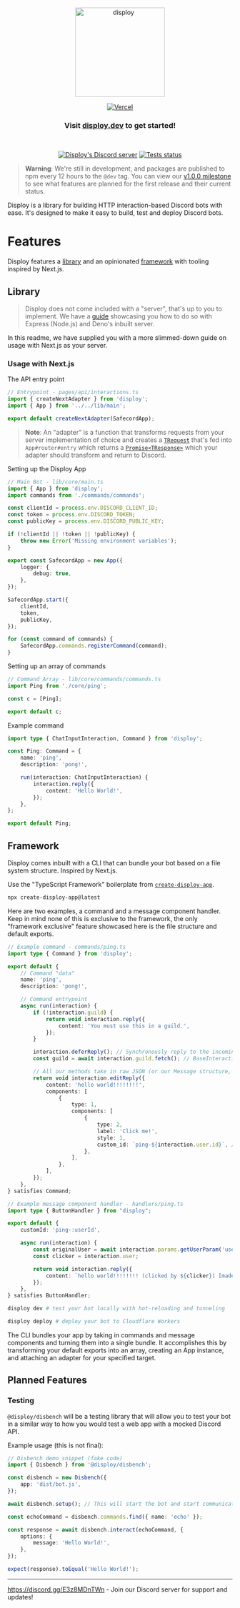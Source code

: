 <div align="center">
	<br />
	<p>
		<a href="https://disploy.dev"><img src="https://disploy.dev/img/logo.svg" alt="disploy" width="200" /></a>
	</p>
    <p>
		<a href="https://vercel.com/?utm_source=disploy&utm_campaign=oss"><img src="https://www.datocms-assets.com/31049/1618983297-powered-by-vercel.svg" alt="Vercel" /></a>
	</p>
    <h3>
        Visit <a href="https://disploy.dev">disploy.dev</a> to get started!
    </h3>
	<br />
	<p>
		<a href="https://discord.gg/E3z8MDnTWn"><img src="https://img.shields.io/discord/901426442242498650?color=5865F2&logo=discord&logoColor=white" alt="Disploy's Discord server" /></a>
		<a href="https://github.com/disploy/Disploy/actions"><img src="https://github.com/Disploy/disploy/actions/workflows/tests.yml/badge.svg" alt="Tests status" /></a>
	</p>

</div>

> **Warning**: We're still in development, and packages are published to npm every 12 hours to the `@dev` tag. You can view our [v1.0.0 milestone](https://github.com/Disploy/disploy/milestone/1) to see what features are planned for the first release and their current status.

Disploy is a library for building HTTP interaction-based Discord bots with ease. It's designed to make it easy to build, test and deploy Discord bots.

# Features

Disploy features a [library](#library) and an opinionated [framework](#framework) with tooling inspired by Next.js.

## Library

> Disploy does not come included with a "server", that's up to you to implement. We have a [guide](https://disploy.dev/docs/Reference/framework-less/) showcasing you how to do so with Express (Node.js) and Deno's inbuilt server.

In this readme, we have supplied you with a more slimmed-down guide on usage with Next.js as your server.

### Usage with Next.js

The API entry point

```ts
// Entrypoint - pages/api/interactions.ts
import { createNextAdapter } from 'disploy';
import { App } from '../../lib/main';

export default createNextAdapter(SafecordApp);
```

> **Note**: An "adapter" is a function that transforms requests from your server implementation of choice and creates a [`TRequest`](https://disploy.dev/docs/Documentation/disploy/interfaces/TRequest) that's fed into `App#router#entry` which returns a [`Promise<TResponse>`](https://disploy.dev/docs/Documentation/disploy/classes/TResponse) which your adapter should transform and return to Discord.

Setting up the Disploy App

```ts
// Main Bot - lib/core/main.ts
import { App } from 'disploy';
import commands from './commands/commands';

const clientId = process.env.DISCORD_CLIENT_ID;
const token = process.env.DISCORD_TOKEN;
const publicKey = process.env.DISCORD_PUBLIC_KEY;

if (!clientId || !token || !publicKey) {
	throw new Error('Missing environment variables');
}

export const SafecordApp = new App({
	logger: {
		debug: true,
	},
});

SafecordApp.start({
	clientId,
	token,
	publicKey,
});

for (const command of commands) {
	SafecordApp.commands.registerCommand(command);
}
```

Setting up an array of commands

```ts
// Command Array - lib/core/commands/commands.ts
import Ping from './core/ping';

const c = [Ping];

export default c;
```

Example command

```ts
import type { ChatInputInteraction, Command } from 'disploy';

const Ping: Command = {
	name: 'ping',
	description: 'pong!',

	run(interaction: ChatInputInteraction) {
		interaction.reply({
			content: 'Hello World!',
		});
	},
};

export default Ping;
```

## Framework

Disploy comes inbuilt with a CLI that can bundle your bot based on a file system structure. Inspired by Next.js.

Use the "TypeScript Framework" boilerplate from [`create-disploy-app`](https://github.com/Disploy/create-disploy-app).

```bash
npx create-disploy-app@latest
```

Here are two examples, a command and a message component handler. Keep in mind none of this is exclusive to the framework, the only "framework exclusive" feature showcased here is the file structure and default exports.

```ts
// Example command - commands/ping.ts
import type { Command } from 'disploy';

export default {
	// Command "data"
	name: 'ping',
	description: 'pong!',

	// Command entrypoint
	async run(interaction) {
		if (!interaction.guild) {
			return void interaction.reply({
				content: 'You must use this in a guild.',
			});
		}

		interaction.deferReply(); // Synchronously reply to the incoming HTTP request
		const guild = await interaction.guild.fetch(); // BaseInteraction#guild is a ToBeFetched class, awaiting fetch on it will return the full structure

		// All our methods take in raw JSON (or our Message structure, coming soon)
		return void interaction.editReply({
			content: 'hello world!!!!!!!!',
			components: [
				{
					type: 1,
					components: [
						{
							type: 2,
							label: 'Click me!',
							style: 1,
							custom_id: `ping-${interaction.user.id}`, // You can handle message components with express-like routes.
						},
					],
				},
			],
		});
	},
} satisfies Command;
```

```ts
// Example message component handler - handlers/ping.ts
import type { ButtonHandler } from "disploy";

export default {
	customId: 'ping-:userId',

	async run(interaction) {
		const originalUser = await interaction.params.getUserParam('userId'); // This fetches a user structure from the interaction's params, it would be better to use getParam in this use case, but we're showcasing the getUserParam method here.
		const clicker = interaction.user;

		return void interaction.reply({
			content: `hello world!!!!!!!! (clicked by ${clicker}) [made by ${originalUser}]`,
		});
	},
} satisfies ButtonHandler;
```

```bash
disploy dev # test your bot locally with hot-reloading and tunneling
```

```bash
disploy deploy # deploy your bot to Cloudflare Workers
```

The CLI bundles your app by taking in commands and message components and turning them into a single bundle. It accomplishes this by transforming your default exports into an array, creating an App instance, and attaching an adapter for your specified target.

## Planned Features

### Testing

`@disploy/disbench` will be a testing library that will allow you to test your bot in a similar way to how you would test a web app with a mocked Discord API.

Example usage (this is not final):

```ts
// Disbench demo snippet (fake code)
import { Disbench } from '@disploy/disbench';

const disbench = new Disbench({
	app: 'dist/bot.js',
});

await disbench.setup(); // This will start the bot and start communicating with the framework to "deploy" commands to the mocked API

const echoCommand = disbench.commands.find({ name: 'echo' });

const response = await disbench.interact(echoCommand, {
	options: {
		message: 'Hello World!',
	},
});

expect(response).toEqual('Hello World!');
```

---

https://discord.gg/E3z8MDnTWn - Join our Discord server for support and updates!
